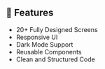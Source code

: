 ## 🚀 Features

- 20+ Fully Designed Screens
- Responsive UI
- Dark Mode Support
- Reusable Components
- Clean and Structured Code
